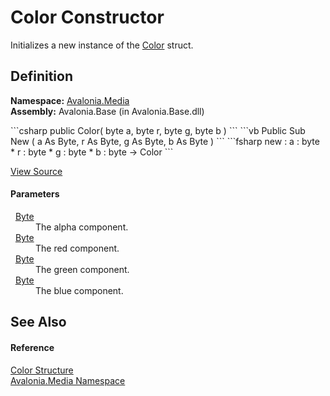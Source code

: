 # Color Constructor


Initializes a new instance of the <a href="T_Avalonia_Media_Color">Color</a> struct.



## Definition
**Namespace:** <a href="N_Avalonia_Media">Avalonia.Media</a>  
**Assembly:** Avalonia.Base (in Avalonia.Base.dll)

<Tabs groupId="api-code-preview">
<TabItem value="csharp" label="C#">
```csharp
public Color(
	byte a,
	byte r,
	byte g,
	byte b
)
```
</TabItem>
<TabItem value="vb" label="VB">
```vb
Public Sub New ( 
	a As Byte,
	r As Byte,
	g As Byte,
	b As Byte
)
```
</TabItem>
<TabItem value="fsharp" label="F#">
```fsharp
new : 
        a : byte * 
        r : byte * 
        g : byte * 
        b : byte -> Color
```
</TabItem>
</Tabs>



<a href="https://github.com/AvaloniaUI/Avalonia/tree/master/src/Avalonia.Base/Media/Color.cs#L57" title="View the source code">View Source</a>



#### Parameters
<dl><dt>  <a href="https://learn.microsoft.com/dotnet/api/system.byte" target="_blank" rel="noopener noreferrer">Byte</a></dt><dd>The alpha component.</dd><dt>  <a href="https://learn.microsoft.com/dotnet/api/system.byte" target="_blank" rel="noopener noreferrer">Byte</a></dt><dd>The red component.</dd><dt>  <a href="https://learn.microsoft.com/dotnet/api/system.byte" target="_blank" rel="noopener noreferrer">Byte</a></dt><dd>The green component.</dd><dt>  <a href="https://learn.microsoft.com/dotnet/api/system.byte" target="_blank" rel="noopener noreferrer">Byte</a></dt><dd>The blue component.</dd></dl>

## See Also


#### Reference
<a href="T_Avalonia_Media_Color">Color Structure</a>  
<a href="N_Avalonia_Media">Avalonia.Media Namespace</a>  

